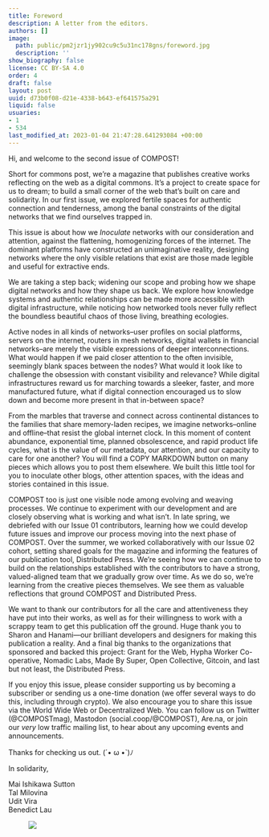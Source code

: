 ```yaml
---
title: Foreword
description: A letter from the editors.
authors: []
image:
  path: public/pm2jzr1jy902cu9c5u31nc178gns/foreword.jpg
  description: ''
show_biography: false
license: CC BY-SA 4.0
order: 4
draft: false
layout: post
uuid: d73b0f08-d21e-4338-b643-ef641575a291
liquid: false
usuaries:
- 1
- 534
last_modified_at: 2023-01-04 21:47:28.641293084 +00:00
---
```


<p>Hi, and welcome to the second issue of COMPOST!</p><p>Short for commons post, we’re a magazine that publishes creative works reflecting on the web as a digital commons. It’s a project to create space for us to dream; to build a small corner of the web that’s built on care and solidarity. In our first issue, we explored fertile spaces for authentic connection and tenderness, among the banal constraints of the digital networks that we find ourselves trapped in.</p><p>This issue is about how we <em>Inoculate</em> networks with our consideration and attention, against the flattening, homogenizing forces of the internet. The dominant platforms have constructed an unimaginative reality, designing networks where the only visible relations that exist are those made legible and useful for extractive ends.</p><p>We are taking a step back; widening our scope and probing how we shape digital networks and how they shape us back. We explore how knowledge systems and authentic relationships can be made more accessible with digital infrastructure, while noticing how networked tools never fully reflect the boundless beautiful chaos of those living, breathing ecologies.</p><p>Active nodes in all kinds of networks–user profiles on social platforms, servers on the internet, routers in mesh networks, digital wallets in financial networks–are merely the visible expressions of deeper interconnections. What would happen if we paid closer attention to the often invisible, seemingly blank spaces between the nodes? What would it look like to challenge the obsession with constant visibility and relevance? While digital infrastructures reward us for marching towards a sleeker, faster, and more manufactured future, what if digital connection encouraged us to slow down and become more present in that in-between space?</p><p>From the marbles that traverse and connect across continental distances to the families that share memory-laden recipes, we imagine networks–online and offline–that resist the global internet clock. In this moment of content abundance, exponential time, planned obsolescence, and rapid product life cycles, what is the value of our metadata, our attention, and our capacity to care for one another? You will find a COPY MARKDOWN button on many pieces which allows you to post them elsewhere. We built this little tool for you to inoculate other blogs, other attention spaces, with the ideas and stories contained in this issue.</p><p>COMPOST too is just one visible node among evolving and weaving processes. We continue to experiment with our development and are closely observing what is working and what isn’t. In late spring, we debriefed with our Issue 01 contributors, learning how we could develop future issues and improve our process moving into the next phase of COMPOST. Over the summer, we worked collaboratively with our Issue 02 cohort, setting shared goals for the magazine and informing the features of our publication tool, Distributed Press. We’re seeing how we can continue to build on the relationships established with the contributors to have a strong, valued-aligned team that we gradually grow over time. As we do so, we’re learning from the creative pieces themselves. We see them as valuable reflections that ground COMPOST and Distributed Press.</p><p>We want to thank our contributors for all the care and attentiveness they have put into their works, as well as for their willingness to work with a scrappy team to get this publication off the ground. Huge thank you to Sharon and Hanami—our brilliant developers and designers for making this publication a reality. And a final big thanks to the organizations that sponsored and backed this project: Grant for the Web, Hypha Worker Co-operative, Nomadic Labs, Made By Super, Open Collective, Gitcoin, and last but not least, the Distributed Press.</p><p>If you enjoy this issue, please consider supporting us by becoming a subscriber or sending us a one-time donation (we offer several ways to do this, including through crypto). We also encourage you to share this issue via the World Wide Web or Decentralized Web. You can follow us on Twitter (@COMPOSTmag), Mastodon (social.coop/@COMPOST), Are.na, or join our <em>very</em> low traffic mailing list, to hear about any upcoming events and announcements.</p><p>Thanks for checking us out. (´• ω •`)ﾉ</p><p>In solidarity,</p><p>Mai Ishikawa Sutton<br>Tal Milovina<br>Udit Vira<br>Benedict Lau</p><figure><img src="https://panel.sutty.nl/rails/active_storage/blobs/eyJfcmFpbHMiOnsibWVzc2FnZSI6IkJBaHBBaEJDIiwiZXhwIjpudWxsLCJwdXIiOiJibG9iX2lkIn19--74a9c437c0a56b15595c6acf662e8c0d57da66eb/72pixelstick.gif" class="img-fluid"></figure><p></p>